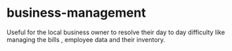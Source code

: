 # business-management
Useful for the local business owner to resolve their day to day difficulty like managing the bills , employee data and their inventory.

 
